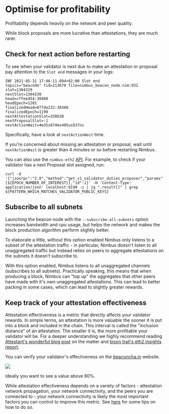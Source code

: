 # Optimise for profitability

Profitability depends heavily on the network and peer quality.

While block proposals are more lucrative than attestations, they are much rarer.


## Check for next action before restarting


To see when your validator is next due to make an attestation or proposal pay attention to the `Slot end` messages in your logs:
```
INF 2021-05-31 17:46:11.094+02:00 Slot end
topics="beacnde" tid=213670 file=nimbus_beacon_node.nim:932
slot=1304329
nextSlot=1304330
head=cffee454:38460
headEpoch=1201
finalizedHead=077da232:38368
finalizedEpoch=1199
nextAttestationSlot=338638
nextProposalSlot=-1
nextActionWait=4m35s874ms405us837ns
```

Specifically, have a look at `nextActionWait` time.


If you're concerned about missing an attestation or proposal, wait until `nextActionWait` is greater than 4 minutes or so before restarting Nimbus.


You can also use the `nimbus-eth2` [API](./api.md). For example, to check if your validator has a next Proposal slot assigned, run:

```
curl -d '{"jsonrpc":"2.0","method":"get_v1_validator_duties_proposer","params":[${EPOCH_NUMBER_OF_INTEREST}],"id":1}' -H 'Content-Type: application/json' localhost:9190 -s | jq ".result[]" | grep ${PATTERN_WHICH_MATCHES_VALIDATOR_PUBLIC_KEYS}
```

## Subscribe to all subnets
Launching the beacon node with the `--subscribe-all-subnets` option increases bandwidth and cpu usage, but helps the network and makes the block production algorithm perform slightly better.

To elaborate a little, without this option enabled Nimbus only listens to a subset of the attestation traffic - in particular, Nimbus doesn't listen to all unaggregated traffic but instead relies on peers to aggregate attestations on the subnets it doesn't subscribe to. 

With this option enabled, Nimbus listens to all unaggregated channels (subscribes to all subnets). Practically speaking, this means that when producing a block, Nimbus can "top up" the aggregates that other peers have made with it's own unaggregated attestations. This can lead to better packing in some cases, which can lead to slightly greater rewards.


## Keep track of your attestation effectiveness
Attestation effectiveness is a metric that directly affects your validator rewards. In simple terms, an attestation is more valuable the sooner it is put into a block and included in the chain. This interval is called the "inclusion distance" of an attestation. The smaller it is, the more profitable your validator will be. For a deeper understanding we highly recommend reading [Attestant's wonderful blog post](https://www.attestant.io/posts/defining-attestation-effectiveness/#:~:text=Stakers%20looking%20to%20maximize%20their,provide%20clear%20metrics%20for%20performance.) on the matter and [bison trail's eth2 insights report](https://bisontrails.co/eth2-insights-validator-effectiveness/).

You can verify your validator's effectiveness on the [beaconcha.in](https://beaconcha.in/) website.

![](https://i.imgur.com/u80Ub2j.png)

Ideally you want to see a value above 80%.

While attestation effectiveness depends on a variety of factors - attestation network propagation, your network connectivity, and the peers you are connected to - your network connectivity is likely the most important factors you can control to improve this metric. See [here](./health.md) for some tips on how to do so.




